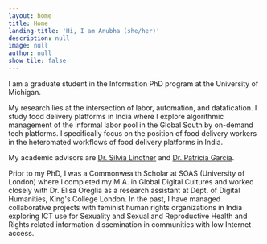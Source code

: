 ```yaml
---
layout: home
title: Home
landing-title: 'Hi, I am Anubha (she/her)'
description: null
image: null
author: null
show_tile: false
---
```


I am a graduate student in the Information PhD program at the University of Michigan. 

My research lies at the intersection of labor, automation, and datafication. I study food delivery platforms in India where I explore algorithmic management of the informal labor pool in the Global South by on-demand tech platforms. I specifically focus on the position of food delivery workers in the heteromated workflows of food delivery platforms in India.

My academic advisors are [Dr. Silvia Lindtner](http://www.silvialindtner.com/) and [Dr. Patricia Garcia](https://patriciagarcia.info/).

Prior to my PhD, I was a Commonwealth Scholar at SOAS (University of London) where I completed my M.A. in Global Digital Cultures and worked closely with Dr. Elisa Oreglia as a research assistant at Dept. of Digital Humanities, King's College London. In the past, I have managed collaborative projects with feminist human rights organizations in India exploring ICT use for Sexuality and Sexual and Reproductive Health and Rights related information dissemination in communities with low Internet access.
